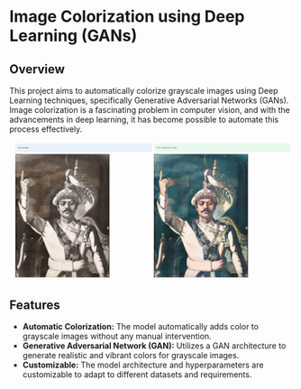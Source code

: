 # Image Colorization using Deep Learning (GANs)

## Overview
This project aims to automatically colorize grayscale images using Deep Learning techniques, specifically Generative Adversarial Networks (GANs). Image colorization is a fascinating problem in computer vision, and with the advancements in deep learning, it has become possible to automate this process effectively.

![Example of Colorization](color.jpg)

## Features
- **Automatic Colorization:** The model automatically adds color to grayscale images without any manual intervention.
- **Generative Adversarial Network (GAN):** Utilizes a GAN architecture to generate realistic and vibrant colors for grayscale images.
- **Customizable:** The model architecture and hyperparameters are customizable to adapt to different datasets and requirements.



